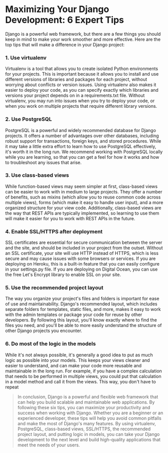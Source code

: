 # Maximizing Your Django Development: 6 Expert Tips

Django is a powerful web framework, but there are a few things you should keep in mind to make your work smoother and more effective. Here are the top tips that will make a difference in your Django project:

### 1. Use virtualenv
Virtualenv is a tool that allows you to create isolated Python environments for your projects. This is important because it allows you to install and use different versions of libraries and packages for each project, without worrying about conflicts or version issues. Using virtualenv also makes it easier to deploy your code, as you can specify exactly which libraries and versions your project depends on in a requirements.txt file. Without virtualenv, you may run into issues when you try to deploy your code, or when you work on multiple projects that require different library versions.

### 2. Use PostgreSQL
PostgreSQL is a powerful and widely recommended database for Django projects. It offers a number of advantages over other databases, including robust support for transactions, foreign keys, and stored procedures. While it may take a little extra effort to learn how to use PostgreSQL effectively, it's worth it in the long run. We recommend working with PostgreSQL locally while you are learning, so that you can get a feel for how it works and how to troubleshoot any issues that arise.

### 3. Use class-based views
While function-based views may seem simpler at first, class-based views can be easier to work with in medium to large projects. They offer a number of benefits, such as mixins (which allow you to reuse common code across multiple views), forms (which make it easy to handle user input), and a more organized structure for your view code. Additionally, class-based views are the way that REST APIs are typically implemented, so learning to use them will make it easier for you to work with REST APIs in the future.

### 4. Enable SSL/HTTPS after deployment
SSL certificates are essential for secure communication between the server and the site, and should be included in your project from the outset. Without an SSL certificate, your site will use HTTP instead of HTTPS, which is less secure and may cause issues with some browsers or services. If you are deploying on Heroku, this is a built-in feature that you can easily configure in your settings.py file. If you are deploying on Digital Ocean, you can use the free Let's Encrypt library to enable SSL on your site.


### 5. Use the recommended project layout
The way you organize your project's files and folders is important for ease of use and maintainability. Django's recommended layout, which includes separate folders for templates, static files, and more, makes it easy to work with the admin templates or package your code for reuse by other developers. By following this layout, you'll know exactly where to find the files you need, and you'll be able to more easily understand the structure of other Django projects you encounter.

### 6. Do most of the logic in the models
While it's not always possible, it's generally a good idea to put as much logic as possible into your models. This keeps your views cleaner and easier to understand, and can make your code more reusable and maintainable in the long run. For example, if you have a complex calculation that needs to be performed in multiple views, you could put that calculation in a model method and call it from the views. This way, you don't have to repeat

>In conclusion, Django is a powerful and flexible web framework that can help you build scalable and maintainable web applications. By following these six tips, you can maximize your productivity and success when working with Django. Whether you are a beginner or an experienced developer, these tips will help you avoid common pitfalls and make the most of Django's many features. By using virtualenv, PostgreSQL, class-based views, SSL/HTTPS, the recommended project layout, and putting logic in models, you can take your Django development to the next level and build high-quality applications that meet the needs of your users.